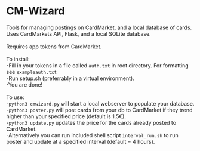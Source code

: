 # CM-Wizard
Tools for managing postings on CardMarket, and a local database of cards. Uses CardMarkets API, Flask, and a local SQLite database. \
\
Requires app tokens from CardMarket.\
\
To install:\
-Fill in your tokens in a file called ```auth.txt``` in root directory. For formatting see ```exampleauth.txt```\
-Run setup.sh (preferrably in a virtual environment). \
-You are done! \
\
To use:\
-```python3 cmwizard.py``` will start a local webserver to populate your database.\
-```python3 poster.py``` will post cards from your db to CardMarket if they trend higher than your specified price (default is 1.5€).\
-```python3 update.py``` updates the price for the cards already posted to CardMarket. \
-Alternatively you can run included shell script ```interval_run.sh``` to run poster and update at a specified interval (default = 4 hours). 
